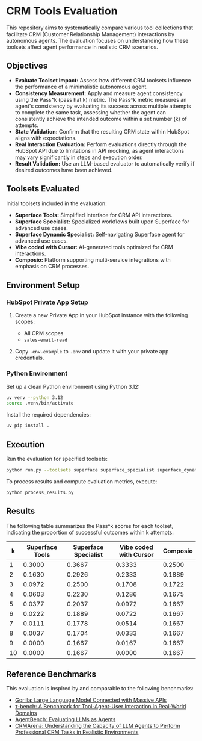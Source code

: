 # CRM Tools Evaluation

This repository aims to systematically compare various tool collections that facilitate CRM (Customer Relationship Management) interactions by autonomous agents. The evaluation focuses on understanding how these toolsets affect agent performance in realistic CRM scenarios.

## Objectives

- **Evaluate Toolset Impact:** Assess how different CRM toolsets influence the performance of a minimalistic autonomous agent.
- **Consistency Measurement:** Apply and measure agent consistency using the Pass^k (pass hat k) metric. The Pass^k metric measures an agent's consistency by evaluating its success across multiple attempts to complete the same task, assessing whether the agent can consistently achieve the intended outcome within a set number (k) of attempts.
- **State Validation:** Confirm that the resulting CRM state within HubSpot aligns with expectations.
- **Real Interaction Evaluation:** Perform evaluations directly through the HubSpot API due to limitations in API mocking, as agent interactions may vary significantly in steps and execution order.
- **Result Validation:** Use an LLM-based evaluator to automatically verify if desired outcomes have been achieved.

## Toolsets Evaluated

Initial toolsets included in the evaluation:
- **Superface Tools:** Simplified interface for CRM API interactions.
- **Superface Specialist:** Specialized workflows built upon Superface for advanced use cases.
- **Superface Dynamic Specialist:** Self-navigating Superface agent for advanced use cases.
- **Vibe coded with Cursor:** AI-generated tools optimized for CRM interactions.
- **Composio:** Platform supporting multi-service integrations with emphasis on CRM processes.

## Environment Setup

### HubSpot Private App Setup

1. Create a new Private App in your HubSpot instance with the following scopes:
   - All CRM scopes
   - `sales-email-read`

2. Copy `.env.example` to `.env` and update it with your private app credentials.

### Python Environment

Set up a clean Python environment using Python 3.12:

```bash
uv venv --python 3.12
source .venv/bin/activate
```

Install the required dependencies:

```bash
uv pip install .
```

## Execution

Run the evaluation for specified toolsets:

```bash
python run.py --toolsets superface superface_specialist superface_dynamic_specialist composio vibecode --seed 42 --trials 10
```

To process results and compute evaluation metrics, execute:

```bash
python process_results.py
```

## Results

The following table summarizes the Pass^k scores for each toolset, indicating the proportion of successful outcomes within k attempts:

| k | Superface Tools | Superface Specialist | Vibe coded with Cursor | Composio |
|---|-----------------|----------------------|------------------------|----------|
| 1 | 0.3000          | 0.3667               | 0.3333                 | 0.2500   |
| 2 | 0.1630          | 0.2926               | 0.2333                 | 0.1889   |
| 3 | 0.0972          | 0.2500               | 0.1708                 | 0.1722   |
| 4 | 0.0603          | 0.2230               | 0.1286                 | 0.1675   |
| 5 | 0.0377          | 0.2037               | 0.0972                 | 0.1667   |
| 6 | 0.0222          | 0.1889               | 0.0722                 | 0.1667   |
| 7 | 0.0111          | 0.1778               | 0.0514                 | 0.1667   |
| 8 | 0.0037          | 0.1704               | 0.0333                 | 0.1667   |
| 9 | 0.0000          | 0.1667               | 0.0167                 | 0.1667   |
|10 | 0.0000          | 0.1667               | 0.0000                 | 0.1667   |

## Reference Benchmarks

This evaluation is inspired by and comparable to the following benchmarks:

- [Gorilla: Large Language Model Connected with Massive APIs](https://arxiv.org/abs/2305.15334)
- [τ-bench: A Benchmark for Tool-Agent-User Interaction in Real-World Domains](https://arxiv.org/abs/2406.12045)
- [AgentBench: Evaluating LLMs as Agents](https://arxiv.org/abs/2308.03688)
- [CRMArena: Understanding the Capacity of LLM Agents to Perform Professional CRM Tasks in Realistic Environments](https://arxiv.org/abs/2411.02305)

